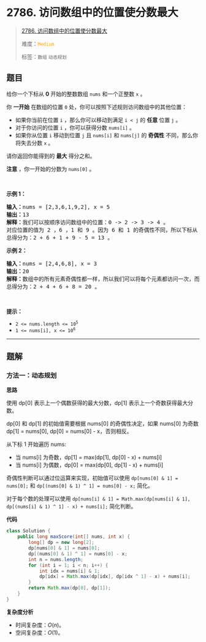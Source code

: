 # 2786. 访问数组中的位置使分数最大

> [2786. 访问数组中的位置使分数最大](https://leetcode.cn/problems/visit-array-positions-to-maximize-score/)
>
> 难度：<font color=orange>`Medium`</font>
>
> 标签：`数组` `动态规划`

## 题目

<p>给你一个下标从 <strong>0</strong>&nbsp;开始的整数数组&nbsp;<code>nums</code>&nbsp;和一个正整数&nbsp;<code>x</code>&nbsp;。</p>

<p>你 <strong>一开始</strong>&nbsp;在数组的位置 <code>0</code>&nbsp;处，你可以按照下述规则访问数组中的其他位置：</p>

<ul>
	<li>如果你当前在位置&nbsp;<code>i</code>&nbsp;，那么你可以移动到满足&nbsp;<code>i &lt; j</code>&nbsp;的&nbsp;<strong>任意</strong>&nbsp;位置&nbsp;<code>j</code>&nbsp;。</li>
	<li>对于你访问的位置 <code>i</code>&nbsp;，你可以获得分数&nbsp;<code>nums[i]</code>&nbsp;。</li>
	<li>如果你从位置 <code>i</code>&nbsp;移动到位置 <code>j</code>&nbsp;且&nbsp;<code>nums[i]</code> 和&nbsp;<code>nums[j]</code>&nbsp;的 <strong>奇偶性</strong>&nbsp;不同，那么你将失去分数&nbsp;<code>x</code>&nbsp;。</li>
</ul>

<p>请你返回你能得到的 <strong>最大</strong>&nbsp;得分之和。</p>

<p><strong>注意</strong>&nbsp;，你一开始的分数为&nbsp;<code>nums[0]</code>&nbsp;。</p>

<p>&nbsp;</p>

<p><strong>示例 1：</strong></p>

<pre><b>输入：</b>nums = [2,3,6,1,9,2], x = 5
<b>输出：</b>13
<b>解释：</b>我们可以按顺序访问数组中的位置：0 -&gt; 2 -&gt; 3 -&gt; 4 。
对应位置的值为 2 ，6 ，1 和 9 。因为 6 和 1 的奇偶性不同，所以下标从 2 -&gt; 3 让你失去 x = 5 分。
总得分为：2 + 6 + 1 + 9 - 5 = 13 。
</pre>

<p><strong>示例 2：</strong></p>

<pre><b>输入：</b>nums = [2,4,6,8], x = 3
<b>输出：</b>20
<b>解释：</b>数组中的所有元素奇偶性都一样，所以我们可以将每个元素都访问一次，而且不会失去任何分数。
总得分为：2 + 4 + 6 + 8 = 20 。
</pre>

<p>&nbsp;</p>

<p><strong>提示：</strong></p>

<ul>
	<li><code>2 &lt;= nums.length &lt;= 10<sup>5</sup></code></li>
	<li><code>1 &lt;= nums[i], x &lt;= 10<sup>6</sup></code></li>
</ul>


--------------------

## 题解

### 方法一：动态规划

**思路**

使用 dp[0] 表示上一个偶数获得的最大分数，dp[1] 表示上一个奇数获得最大分数。

dp[0] 和 dp[1] 的初始值需要根据 nums[0] 的奇偶性决定，如果 nums[0] 为奇数 dp[1] = nums[0], dp[0] = nums[0] - x，否则相反。

从下标 1 开始遍历 nums:

- 当 nums[i] 为奇数，dp[1] = max(dp[1], dp[0] - x) + nums[i]
- 当 nums[i] 为偶数，dp[0] = max(dp[0], dp[1] - x) + nums[i]

奇偶性判断可以通过位运算来实现，初始值可以使用 `dp[nums[0] & 1] = nums[0];` 和 `dp[(nums[0] & 1) ^ 1] = nums[0] - x;` 简化。

对于每个数的处理可以使用 `dp[nums[i] & 1] = Math.max(dp[nums[i] & 1], dp[(nums[i] & 1) ^ 1] - x) + nums[i];` 简化判断。

**代码**

```java
class Solution {
    public long maxScore(int[] nums, int x) {
        long[] dp = new long[2];
        dp[nums[0] & 1] = nums[0];
        dp[(nums[0] & 1) ^ 1] = nums[0] - x;
        int n = nums.length;
        for (int i = 1; i < n; i++) {
            int idx = nums[i] & 1;
            dp[idx] = Math.max(dp[idx], dp[idx ^ 1] - x) + nums[i];
        }
        return Math.max(dp[0], dp[1]);
    }
}
```

**复杂度分析**

- 时间复杂度：$O(n)$。
- 空间复杂度：$O(1)$。
